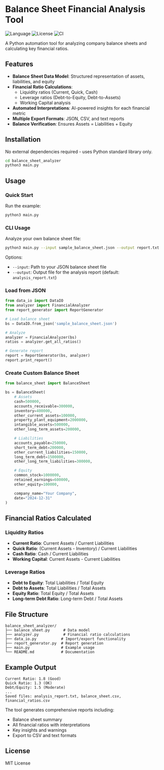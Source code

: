 # Balance Sheet Financial Analysis Tool

![Language](https://img.shields.io/badge/Python-3.12%2B-blue)
![License](https://img.shields.io/badge/License-MIT-green)
![CI](https://img.shields.io/github/actions/workflow/status/satyamsjha/balance-sheet-analyzer/ci.yml?label=tests)

A Python automation tool for analyzing company balance sheets and calculating key financial ratios.

## Features

- **Balance Sheet Data Model**: Structured representation of assets, liabilities, and equity
- **Financial Ratio Calculations**:
  - Liquidity ratios (Current, Quick, Cash)
  - Leverage ratios (Debt-to-Equity, Debt-to-Assets)
  - Working Capital analysis
- **Automated Interpretations**: AI-powered insights for each financial metric
- **Multiple Export Formats**: JSON, CSV, and text reports
- **Balance Verification**: Ensures Assets = Liabilities + Equity

## Installation

No external dependencies required - uses Python standard library only.

```bash
cd balance_sheet_analyzer
python3 main.py
```

## Usage

### Quick Start

Run the example:
```bash
python3 main.py
```

### CLI Usage

Analyze your own balance sheet file:
```bash
python3 main.py --input sample_balance_sheet.json --output report.txt
```

Options:
- `--input`: Path to your JSON balance sheet file
- `--output`: Output file for the analysis report (default: `analysis_report.txt`)

### Load from JSON

```python
from data_io import DataIO
from analyzer import FinancialAnalyzer
from report_generator import ReportGenerator

# Load balance sheet
bs = DataIO.from_json('sample_balance_sheet.json')

# Analyze
analyzer = FinancialAnalyzer(bs)
ratios = analyzer.get_all_ratios()

# Generate report
report = ReportGenerator(bs, analyzer)
report.print_report()
```

### Create Custom Balance Sheet

```python
from balance_sheet import BalanceSheet

bs = BalanceSheet(
    # Assets
    cash=500000,
    accounts_receivable=300000,
    inventory=400000,
    other_current_assets=100000,
    property_plant_equipment=2000000,
    intangible_assets=500000,
    other_long_term_assets=200000,

    # Liabilities
    accounts_payable=250000,
    short_term_debt=200000,
    other_current_liabilities=150000,
    long_term_debt=1500000,
    other_long_term_liabilities=300000,

    # Equity
    common_stock=1000000,
    retained_earnings=600000,
    other_equity=100000,

    company_name="Your Company",
    date="2024-12-31"
)
```

## Financial Ratios Calculated

### Liquidity Ratios
- **Current Ratio**: Current Assets / Current Liabilities
- **Quick Ratio**: (Current Assets - Inventory) / Current Liabilities
- **Cash Ratio**: Cash / Current Liabilities
- **Working Capital**: Current Assets - Current Liabilities

### Leverage Ratios
- **Debt to Equity**: Total Liabilities / Total Equity
- **Debt to Assets**: Total Liabilities / Total Assets
- **Equity Ratio**: Total Equity / Total Assets
- **Long-term Debt Ratio**: Long-term Debt / Total Assets

## File Structure

```
balance_sheet_analyzer/
├── balance_sheet.py      # Data model
├── analyzer.py           # Financial ratio calculations
├── data_io.py           # Import/export functionality
├── report_generator.py  # Report generation
├── main.py              # Example usage
└── README.md            # Documentation
```

## Example Output

```
Current Ratio: 1.8 (Good)
Quick Ratio: 1.3 (OK)
Debt/Equity: 1.5 (Moderate)
...
Saved files: analysis_report.txt, balance_sheet.csv, financial_ratios.csv
```

The tool generates comprehensive reports including:
- Balance sheet summary
- All financial ratios with interpretations
- Key insights and warnings
- Export to CSV and text formats

## License

MIT License

